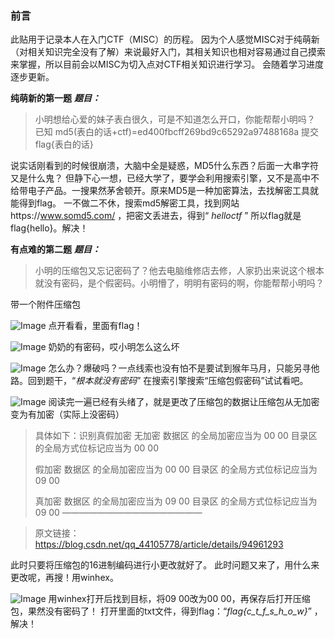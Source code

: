 ### **前言**
此贴用于记录本人在入门CTF（MISC）的历程。
因为个人感觉MISC对于纯萌新（对相关知识完全没有了解）来说最好入门，其相关知识也相对容易通过自己摸索来掌握，所以目前会以MISC为切入点对CTF相关知识进行学习。
会随着学习进度逐步更新。

**纯萌新的第一题**
_**题目：**_
> 小明想给心爱的妹子表白很久，可是不知道怎么开口，你能帮帮小明吗？
 已知 md5(表白的话+ctf)=ed400fbcff269bd9c65292a97488168a
提交flag{表白的话}

说实话刚看到的时候很崩溃，大脑中全是疑惑，MD5什么东西？后面一大串字符又是什么鬼？
但静下心一想，已经大学了，要学会利用搜索引擎，又不是高中不给带电子产品。一搜果然茅舍顿开。原来MD5是一种加密算法，去找解密工具就能得到flag。
一不做二不休，搜索md5解密工具，找到网站https://www.somd5.com/ ，把密文丢进去，得到“ _helloctf_ ”
所以flag就是flag{hello}。解决！

**有点难的第二题**
**_题目：_**

> 小明的压缩包又忘记密码了？他去电脑维修店去修，人家扔出来说这个根本就没有密码，是个假密码。小明懵了，明明有密码的啊，你能帮帮小明吗？

带一个附件压缩包

![Image](https://github.com/user-attachments/assets/61c323f7-dd19-42af-8649-6870fdd33dc8)
点开看看，里面有flag！

![Image](https://github.com/user-attachments/assets/f8c19209-e467-49cb-9f37-1b8c3bc40bd2)
奶奶的有密码，哎小明怎么这么坏

![Image](https://github.com/user-attachments/assets/fc01bbc3-386e-4e4b-9e68-73c2feb55613)
怎么办？爆破吗？一点线索也没有怕不是要试到猴年马月，只能另寻他路。回到题干，“_根本就没有密码_”
在搜索引擎搜索“压缩包假密码”试试看吧。

![Image](https://github.com/user-attachments/assets/bd6dc027-0e6e-4d6f-a731-7a179f6d2355)
阅读完一遍已经有头绪了，就是更改了压缩包的数据让压缩包从无加密变为有加密（实际上没密码）

> 具体如下：识别真假加密
> 无加密
> 数据区 的全局加密应当为 00 00
> 目录区 的全局方式位标记应当为 00 00
> 
> 假加密
> 数据区 的全局加密应当为 00 00
> 目录区 的全局方式位标记应当为 09 00
> 
> 真加密
> 数据区 的全局加密应当为 09 00
> 目录区 的全局方式位标记应当为 09 00
> ————————————————

> 原文链接：https://blog.csdn.net/qq_44105778/article/details/94961293

此时只要将压缩包的16进制编码进行小更改就好了。
此时问题又来了，用什么来更改呢，再搜！用winhex。

![Image](https://github.com/user-attachments/assets/9d0a8121-781d-4963-b8ec-034006d858b1)
用winhex打开后找到目标，将09 00改为00 00，再保存后打开压缩包，果然没有密码了！
打开里面的txt文件，得到flag：“_flag{c_t_f_s_h_o_w}_” ，解决！
